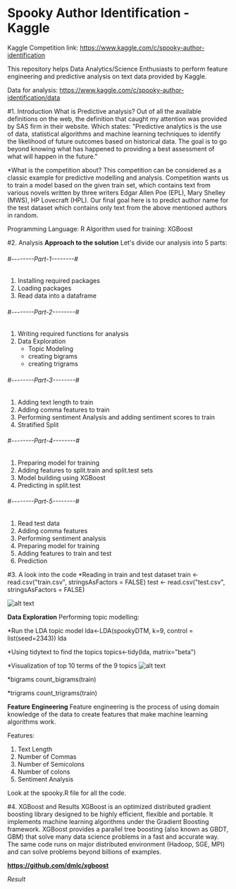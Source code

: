 # Spooky Author Identification - Kaggle

Kaggle Competition link: https://www.kaggle.com/c/spooky-author-identification

This repository helps Data Analytics/Science Enthusiasts to perform feature engineering and predictive analysis on text data provided by Kaggle.

Data for analysis: https://www.kaggle.com/c/spooky-author-identification/data

#1. Introduction
What is Predictive analysis?
Out of all the available definitions on the web, the definition that caught my attention was provided by SAS firm in their website. Which states: "Predictive analytics is the use of data, statistical algorithms and machine learning techniques to identify the likelihood of future outcomes based on historical data. The goal is to go beyond knowing what has happened to providing a best assessment of what will happen in the future."

*What is the competition about?
This competition can be considered as a classic example for predictive modelling and analysis. Competition wants us to train a model based on the given train set, which contains text from various novels written by three writers Edgar Allen Poe (EPL), Mary Shelley (MWS), HP Lovecraft (HPL). Our final goal here is to predict author name for the test dataset which contains only text from the above mentioned authors in random.

Programming Language: R 
Algorithm used for training: XGBoost

#2. Analysis
**Approach to the solution**
Let's divide our analysis into 5 parts:

###### #--------Part-1--------#
 1. Installing required packages
 2. Loading packages
 3. Read data into a dataframe


###### #--------Part-2--------#
 1. Writing required functions for analysis
 2. Data Exploration 
    - Topic Modeling
    - creating bigrams
    - creating trigrams

###### #--------Part-3--------#
 1. Adding text length to train 
 2. Adding comma features to train
 3. Performing sentiment Analysis and adding sentiment scores to train
 4. Stratified Split

###### #--------Part-4--------#
 1. Preparing model for training
 2. Adding features to split.train and split.test sets
 3. Model building using XGBoost
 4. Predicting in split.test

###### #--------Part-5--------#
 1. Read test data
 2. Adding comma features
 3. Performing sentiment analysis
 4. Preparing model for training
 5. Adding features to train and test
 6. Prediction


#3. A look into the code
*Reading in train and test dataset
train <- read.csv("train.csv", stringsAsFactors = FALSE)
test <- read.csv("test.csv", stringsAsFactors = FALSE)

![alt text](https://drive.google.com/file/d/1hkoK7C2jyo8Md1nRMNQKMMTXTjrIYTp9/view?usp=sharing)

**Data Exploration**
Performing topic modelling:

*Run the LDA topic model
lda<-LDA(spookyDTM, k=9, control = list(seed=2343))
lda

*Using tidytext to find the topics
topics<-tidy(lda, matrix="beta")

*Visualization of top 10 terms of the 9 topics
![alt text](https://drive.google.com/file/d/1hkoK7C2jyo8Md1nRMNQKMMTXTjrIYTp9/view?usp=sharing)

*bigrams
count_bigrams(train)

*trigrams
count_trigrams(train)

**Feature Engineering**
Feature engineering is the process of using domain knowledge of the data to create features that make machine learning algorithms work.

Features:
1. Text Length
2. Number of Commas
3. Number of Semicolons
4. Number of colons
5. Sentiment Analysis

Look at the spooky.R file for all the code.

#4. XGBoost and Results
XGBoost is an optimized distributed gradient boosting library designed to be highly efficient, flexible and portable. It implements machine learning algorithms under the Gradient Boosting framework. XGBoost provides a parallel tree boosting (also known as GBDT, GBM) that solve many data science problems in a fast and accurate way. The same code runs on major distributed environment (Hadoop, SGE, MPI) and can solve problems beyond billions of examples.

**https://github.com/dmlc/xgboost**

*Result*
